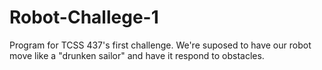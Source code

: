 # Robot-Challege-1
Program for TCSS 437's first challenge. We're suposed to have our robot move like a "drunken sailor" and have it respond to obstacles. 
